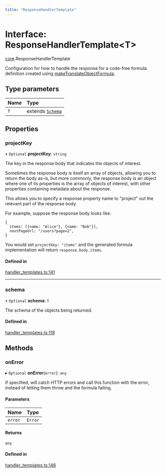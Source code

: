 ```yaml
---
title: "ResponseHandlerTemplate"
---
```

# Interface: ResponseHandlerTemplate<T\>

[core](../modules/core.md).ResponseHandlerTemplate

Configuration for how to handle the response for a code-free formula definition
created using [makeTranslateObjectFormula](../functions/core.makeTranslateObjectFormula.md).

## Type parameters

| Name | Type |
| :------ | :------ |
| `T` | extends [`Schema`](../types/core.Schema.md) |

## Properties

### projectKey

• `Optional` **projectKey**: `string`

The key in the response body that indicates the objects of interest.

Sometimes the response body is itself an array of objects, allowing you
to return the body as-is, but more commonly, the response body is
an object where one of its properties is the array of objects of interest,
with other properties containing metadata about the response.

This allows you to specify a response property name to "project" out
the relevant part of the response body.

For example, suppose the response body looks like:
```
{
  items: [{name: "Alice"}, {name: "Bob"}],
  nextPageUrl: "/users?page=2",
}
```

You would set `projectKey: "items"` and the generated formula implementation
will return `response.body.items`.

#### Defined in

[handler_templates.ts:141](https://github.com/coda/packs-sdk/blob/main/handler_templates.ts#L141)

___

### schema

• `Optional` **schema**: `T`

The schema of the objects being returned.

#### Defined in

[handler_templates.ts:118](https://github.com/coda/packs-sdk/blob/main/handler_templates.ts#L118)

## Methods

### onError

▸ `Optional` **onError**(`error`): `any`

If specified, will catch HTTP errors and call this function with the error,
instead of letting them throw and the formula failing.

#### Parameters

| Name | Type |
| :------ | :------ |
| `error` | `Error` |

#### Returns

`any`

#### Defined in

[handler_templates.ts:146](https://github.com/coda/packs-sdk/blob/main/handler_templates.ts#L146)
